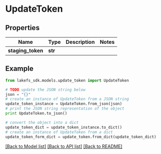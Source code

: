 # UpdateToken


## Properties

Name | Type | Description | Notes
------------ | ------------- | ------------- | -------------
**staging_token** | **str** |  | 

## Example

```python
from lakefs_sdk.models.update_token import UpdateToken

# TODO update the JSON string below
json = "{}"
# create an instance of UpdateToken from a JSON string
update_token_instance = UpdateToken.from_json(json)
# print the JSON string representation of the object
print UpdateToken.to_json()

# convert the object into a dict
update_token_dict = update_token_instance.to_dict()
# create an instance of UpdateToken from a dict
update_token_form_dict = update_token.from_dict(update_token_dict)
```
[[Back to Model list]](../README.md#documentation-for-models) [[Back to API list]](../README.md#documentation-for-api-endpoints) [[Back to README]](../README.md)


